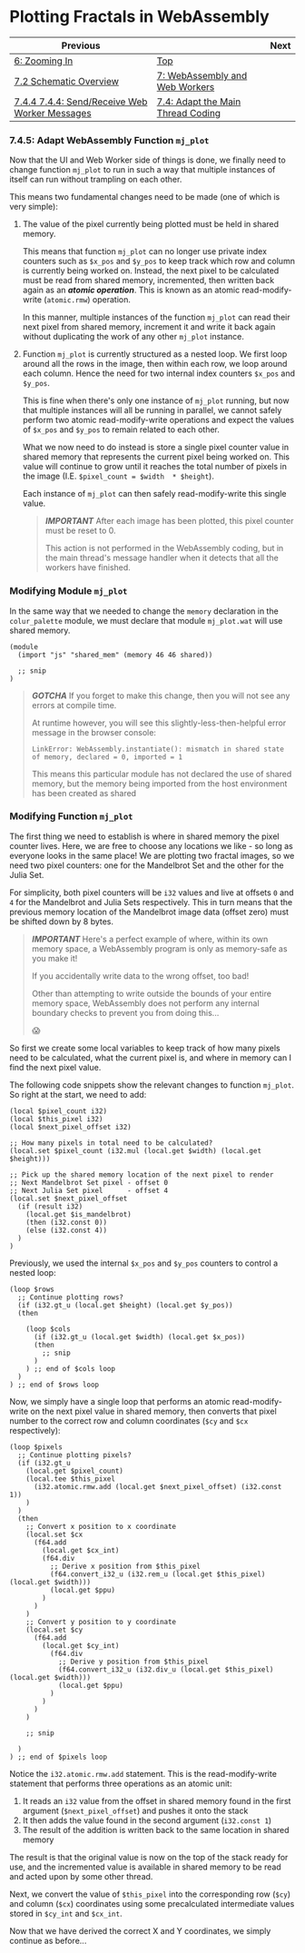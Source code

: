 # Plotting Fractals in WebAssembly

| Previous | | Next
|---|---|---
| [6: Zooming In](../../../06%20Zoom%20Image/) | [Top](/2021/12/07/plotting-fractals-in-webassembly.html) |
| [7.2 Schematic Overview](../../02/) | [7: WebAssembly and Web Workers](../../) |
| [7.4.4 7.4.4: Send/Receive Web Worker Messages](../04/)  | [7.4: Adapt the Main Thread Coding](../) |

### 7.4.5: Adapt WebAssembly Function `mj_plot`

Now that the UI and Web Worker side of things is done, we finally need to change function `mj_plot` to run in such a way that multiple instances of itself can run without trampling on each other.

This means two fundamental changes need to be made (one of which is very simple):

1. The value of the pixel currently being plotted must be held in shared memory.

   This means that function `mj_plot` can no longer use private index counters such as `$x_pos` and `$y_pos` to keep track which row and column is currently being worked on.  Instead, the next pixel to be calculated must be read from shared memory, incremented, then written back again as an ***atomic operation***.  This is known as an atomic read-modify-write (`atomic.rmw`) operation.

   In this manner, multiple instances of the function `mj_plot` can read their next pixel from shared memory, increment it and write it back again without duplicating the work of any other `mj_plot` instance.

1. Function `mj_plot` is currently structured as a nested loop.  We first loop around all the rows in the image, then within each row, we loop around each column.  Hence the need for two internal index counters `$x_pos` and `$y_pos`.

   This is fine when there's only one instance of `mj_plot` running, but now that multiple instances will all be running in parallel, we cannot safely perform two atomic read-modify-write operations and expect the values of `$x_pos` and `$y_pos` to remain related to each other.

   What we now need to do instead is store a single pixel counter value in shared memory that represents the current pixel being worked on.  This value will continue to grow until it reaches the total number of pixels in the image (I.E. `$pixel_count = $width  * $height`).

   Each instance of `mj_plot` can then safely read-modify-write this single value.

   > ***IMPORTANT***
   > After each image has been plotted, this pixel counter must be reset to 0.
   >
   > This action is not performed in the WebAssembly coding, but in the main thread's message handler when it detects that all the workers have finished.

### Modifying Module `mj_plot`

In the same way that we needed to change the `memory` declaration in the `colur_palette` module, we must declare that module `mj_plot.wat` will use shared memory.

```wast
(module
  (import "js" "shared_mem" (memory 46 46 shared))

  ;; snip
)
```

> ***GOTCHA***
> If you forget to make this change, then you will not see any errors at compile time.
>
> At runtime however, you will see this slightly-less-then-helpful error message in the browser console:
>
> `LinkError: WebAssembly.instantiate(): mismatch in shared state of memory, declared = 0, imported = 1`
>
> This means this particular module has not declared the use of shared memory, but the memory being imported from the host environment has been created as shared


### Modifying Function `mj_plot`

The first thing we need to establish is where in shared memory the pixel counter lives.  Here, we are free to choose any locations we like - so long as everyone looks in the same place!  We are plotting two fractal images, so we need two pixel counters: one for the Mandelbrot Set and the other for the Julia Set.

For simplicity, both pixel counters will be `i32` values and live at offsets `0` and `4` for the Mandelbrot and Julia Sets respectively.  This in turn means that the previous memory location of the Mandelbrot image data (offset zero) must be shifted down by 8 bytes.

> ***IMPORTANT***
> Here's a perfect example of where, within its own memory space, a WebAssembly program is only as memory-safe as you make it!
>
> If you accidentally write data to the wrong offset, too bad!
>
> Other than attempting to write outside the bounds of your entire memory space, WebAssembly does not perform any internal boundary checks to prevent you from doing this...
>
> 😱

So first we create some local variables to keep track of how many pixels need to be calculated, what the current pixel is, and where in memory can I find the next pixel value.

The following code snippets show the relevant changes to function `mj_plot`.  So right at the start, we need to add:

```wast
(local $pixel_count i32)
(local $this_pixel i32)
(local $next_pixel_offset i32)

;; How many pixels in total need to be calculated?
(local.set $pixel_count (i32.mul (local.get $width) (local.get $height)))

;; Pick up the shared memory location of the next pixel to render
;; Next Mandelbrot Set pixel - offset 0
;; Next Julia Set pixel      - offset 4
(local.set $next_pixel_offset
  (if (result i32)
    (local.get $is_mandelbrot)
    (then (i32.const 0))
    (else (i32.const 4))
  )
)
```

Previously, we used the internal `$x_pos` and `$y_pos` counters to control a nested loop:

```wast
(loop $rows
  ;; Continue plotting rows?
  (if (i32.gt_u (local.get $height) (local.get $y_pos))
  (then

    (loop $cols
      (if (i32.gt_u (local.get $width) (local.get $x_pos))
      (then
        ;; snip
      )
    ) ;; end of $cols loop
  )
) ;; end of $rows loop
```

Now, we simply have a single loop that performs an atomic read-modify-write on the next pixel value in shared memory, then converts that pixel number to the correct row and column coordinates (`$cy` and `$cx` respectively):

```wast
(loop $pixels
  ;; Continue plotting pixels?
  (if (i32.gt_u
    (local.get $pixel_count)
    (local.tee $this_pixel
      (i32.atomic.rmw.add (local.get $next_pixel_offset) (i32.const 1))
    )
  )
  (then
    ;; Convert x position to x coordinate
    (local.set $cx
      (f64.add
        (local.get $cx_int)
        (f64.div
          ;; Derive x position from $this_pixel
          (f64.convert_i32_u (i32.rem_u (local.get $this_pixel) (local.get $width)))
          (local.get $ppu)
        )
      )
    )
    ;; Convert y position to y coordinate
    (local.set $cy
      (f64.add
        (local.get $cy_int)
          (f64.div
            ;; Derive y position from $this_pixel
            (f64.convert_i32_u (i32.div_u (local.get $this_pixel) (local.get $width)))
            (local.get $ppu)
          )
        )
      )
    )

    ;; snip

  )
) ;; end of $pixels loop
```

Notice the `i32.atomic.rmw.add` statement.  This is the read-modify-write statement that performs three operations as an atomic unit:

1. It reads an `i32` value from the offset in shared memory found in the first argument (`$next_pixel_offset`) and pushes it onto the stack
1. It then adds the value found in the second argument (`i32.const 1`)
1. The result of the addition is written back to the same location in shared memory

The result is that the original value is now on the top of the stack ready for use, and the incremented value is available in shared memory to be read and acted upon by some other thread.

Next, we convert the value of `$this_pixel` into the corresponding row (`$cy`) and column (`$cx`) coordinates using some precalculated intermediate values stored in `$cy_int` and `$cx_int`.

Now that we have derived the correct X and Y coordinates, we simply continue as before...
